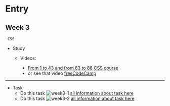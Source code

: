 # Entry
 ## Week 3 
     CSS
- Study 
    - Videos:

        - [From 1 to 43 and from 83 to 88 CSS course](https://www.youtube.com/watch?v=X1ulCwyhCVM&list=PLDoPjvoNmBAzjsz06gkzlSrlev53MGIKe)
        - or see that video [
freeCodeCamp](https://youtu.be/ieTHC78giGQ?si=VB1WXGRVQgr6piDt)


---
- Task
    -   Do this task 
    ![week3-1](assets/week3-1.png)
    [all information about task here](https://elzero.org/css-assignments-lesson-from-30-to-33/)
    -   Do this task 
    ![week3-2](assets/week3-2.png)
    [all information about task here](https://elzero.org/css-assignments-lesson-from-30-to-33/)


